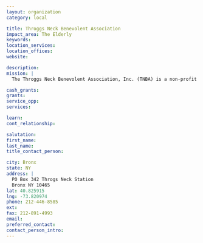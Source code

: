 ```yaml
---
layout: organization
category: local

title: Throggs Neck Benevolent Association
impact_area: The Elderly
keywords: 
location_services: 
location_offices: 
website:  

description: 
mission: |
  The Throggs Neck Benevolent Association, Inc. (TNBA) is a non-profit 501(c)(3) organization that aids, assists and supports needs families throughout Bronx County, NY. The TNBA has many organized events throughout the year to raise money to help defray costs for unforeseen catastrophic medical costs and funeral expenses for needy individuals and families. The TNBA is an all-volunteer organization with no fixed costs (such as rent, etc.).

cash_grants: 
grants: 
service_opp: 
services: 

learn: 
cont_relationship: 

salutation: 
first_name: 
last_name: 
title_contact_person: 

city: Bronx
state: NY
address: |
  PO Box 342 Throgs Neck Station     
  Bronx NY 10465
lat: 40.825915
lng: -73.820974
phone: 212-446-8585
ext: 
fax: 212-891-4993
email: 
preferred_contact: 
contact_person_intro: 
---
```

